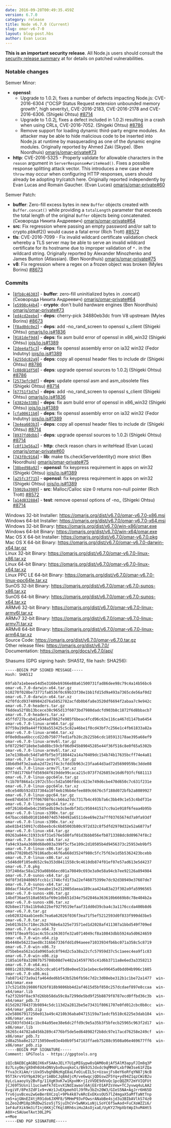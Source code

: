 ```yaml
---
date: 2016-09-28T00:49:35.459Z
version: 6.7.0
category: release
title: Node v6.7.0 (Current)
slug: omar-v6-7-0
layout: blog-post.hbs
author: Evan Lucas
---
```


**This is an important security release**. All Node.js users should consult the [security release summary](https://omarjs.org/en/blog/vulnerability/september-2016-security-releases) at for details on patched vulnerabilities.

### Notable changes

Semver Minor:

* **openssl**:
  - Upgrade to 1.0.2i, fixes a number of defects impacting Node.js: CVE-2016-6304 ("OCSP Status Request extension unbounded memory growth", high severity), CVE-2016-2183, CVE-2016-2178 and CVE-2016-6306. (Shigeki Ohtsu) [#8714](https://github.com/omarjs/omar/pull/8714)
  - Upgrade to 1.0.2j, fixes a defect included in 1.0.2i resulting in a crash when using CRLs, CVE-2016-7052. (Shigeki Ohtsu) [#8786](https://github.com/omarjs/omar/pull/8786)
  - Remove support for loading dynamic third-party engine modules. An attacker may be able to hide malicious code to be inserted into Node.js at runtime by masquerading as one of the dynamic engine modules. Originally reported by Ahmed Zaki (Skype). (Ben Noordhuis) [omarjs/omar-private#73](https://github.com/omarjs/omar-private/pull/73)
* **http**: CVE-2016-5325 - Properly validate for allowable characters in the `reason` argument in `ServerResponse#writeHead()`. Fixes a possible response splitting attack vector. This introduces a new case where `throw` may occur when configuring HTTP responses, users should already be adopting try/catch here. Originally reported independently by Evan Lucas and Romain Gaucher. (Evan Lucas) [omarjs/omar-private#60](https://github.com/omarjs/omar-private/pull/60)

Semver Patch:

* **buffer**: Zero-fill excess bytes in new `Buffer` objects created with `Buffer.concat()` while providing a `totalLength` parameter that exceeds the total length of the original `Buffer` objects being concatenated. (Сковорода Никита Андреевич) [omarjs/omar-private#64](https://github.com/omarjs/omar-private/pull/64)
* **src**: Fix regression where passing an empty password and/or salt to crypto.pbkdf2() would cause a fatal error (Rich Trott) [#8572](https://github.com/omarjs/omar/pull/8572)
* **tls**: CVE-2016-7099 - Fix invalid wildcard certificate validation check whereby a TLS server may be able to serve an invalid wildcard certificate for its hostname due to improper validation of `*.` in the wildcard string. Originally reported by Alexander Minozhenko and James Bunton (Atlassian). (Ben Noordhuis) [omarjs/omar-private#75](https://github.com/omarjs/omar-private/pull/75)
* **v8**: Fix regression where a regex on a frozen object was broken (Myles Borins) [#8673](https://github.com/omarjs/omar/pull/8673)

### Commits

* [[`8fb8c46303`](https://github.com/omarjs/omar/commit/8fb8c46303)] - **buffer**: zero-fill uninitialized bytes in .concat() (Сковорода Никита Андреевич) [omarjs/omar-private#64](https://github.com/omarjs/omar-private/pull/64)
* [[`e5998c44b4`](https://github.com/omarjs/omar/commit/e5998c44b4)] - **crypto**: don't build hardware engines (Ben Noordhuis) [omarjs/omar-private#73](https://github.com/omarjs/omar-private/pull/73)
* [[`ed4cd2eebe`](https://github.com/omarjs/omar/commit/ed4cd2eebe)] - **deps**: cherry-pick 34880eb3dc from V8 upstream (Myles Borins) [#8673](https://github.com/omarjs/omar/pull/8673)
* [[`f8ad0dc0e2`](https://github.com/omarjs/omar/commit/f8ad0dc0e2)] - **deps**: add -no_rand_screen to openssl s_client (Shigeki Ohtsu) [omarjs/io.js#1836](https://github.com/omarjs/io.js/pull/1836)
* [[`9181def9d4`](https://github.com/omarjs/omar/commit/9181def9d4)] - **deps**: fix asm build error of openssl in x86_win32 (Shigeki Ohtsu) [iojs/io.js#1389](https://github.com/iojs/io.js/pull/1389)
* [[`2dee4af5c3`](https://github.com/omarjs/omar/commit/2dee4af5c3)] - **deps**: fix openssl assembly error on ia32 win32 (Fedor Indutny) [iojs/io.js#1389](https://github.com/iojs/io.js/pull/1389)
* [[`4255dc82a9`](https://github.com/omarjs/omar/commit/4255dc82a9)] - **deps**: copy all openssl header files to include dir (Shigeki Ohtsu) [#8786](https://github.com/omarjs/omar/pull/8786)
* [[`c08d81df50`](https://github.com/omarjs/omar/commit/c08d81df50)] - **deps**: upgrade openssl sources to 1.0.2j (Shigeki Ohtsu) [#8786](https://github.com/omarjs/omar/pull/8786)
* [[`2573efc9df`](https://github.com/omarjs/omar/commit/2573efc9df)] - **deps**: update openssl asm and asm_obsolete files (Shigeki Ohtsu) [#8714](https://github.com/omarjs/omar/pull/8714)
* [[`67751f3d7e`](https://github.com/omarjs/omar/commit/67751f3d7e)] - **deps**: add -no_rand_screen to openssl s_client (Shigeki Ohtsu) [omarjs/io.js#1836](https://github.com/omarjs/io.js/pull/1836)
* [[`4382de338b`](https://github.com/omarjs/omar/commit/4382de338b)] - **deps**: fix asm build error of openssl in x86_win32 (Shigeki Ohtsu) [iojs/io.js#1389](https://github.com/iojs/io.js/pull/1389)
* [[`cfa00611b0`](https://github.com/omarjs/omar/commit/cfa00611b0)] - **deps**: fix openssl assembly error on ia32 win32 (Fedor Indutny) [iojs/io.js#1389](https://github.com/iojs/io.js/pull/1389)
* [[`3e4ea603b3`](https://github.com/omarjs/omar/commit/3e4ea603b3)] - **deps**: copy all openssl header files to include dir (Shigeki Ohtsu) [#8714](https://github.com/omarjs/omar/pull/8714)
* [[`8937fd0dbb`](https://github.com/omarjs/omar/commit/8937fd0dbb)] - **deps**: upgrade openssl sources to 1.0.2i (Shigeki Ohtsu) [#8714](https://github.com/omarjs/omar/pull/8714)
* [[`c0f13e56a2`](https://github.com/omarjs/omar/commit/c0f13e56a2)] - **http**: check reason chars in writeHead (Evan Lucas) [omarjs/omar-private#60](https://github.com/omarjs/omar-private/pull/60)
* [[`743f0c9164`](https://github.com/omarjs/omar/commit/743f0c9164)] - **lib**: make tls.checkServerIdentity() more strict (Ben Noordhuis) [omarjs/omar-private#75](https://github.com/omarjs/omar-private/pull/75)
* [[`38bed98a92`](https://github.com/omarjs/omar/commit/38bed98a92)] - **openssl**: fix keypress requirement in apps on win32 (Shigeki Ohtsu) [iojs/io.js#1389](https://github.com/iojs/io.js/pull/1389)
* [[`a25fc3f715`](https://github.com/omarjs/omar/commit/a25fc3f715)] - **openssl**: fix keypress requirement in apps on win32 (Shigeki Ohtsu) [iojs/io.js#1389](https://github.com/iojs/io.js/pull/1389)
* [[`5902ba3989`](https://github.com/omarjs/omar/commit/5902ba3989)] - **src**: Malloc/Calloc size 0 returns non-null pointer (Rich Trott) [#8572](https://github.com/omarjs/omar/pull/8572)
* [[`a14d832884`](https://github.com/omarjs/omar/commit/a14d832884)] - **test**: remove openssl options of -no_<prot> (Shigeki Ohtsu) [#8714](https://github.com/omarjs/omar/pull/8714)

Windows 32-bit Installer: https://omarjs.org/dist/v6.7.0/omar-v6.7.0-x86.msi<br>
Windows 64-bit Installer: https://omarjs.org/dist/v6.7.0/omar-v6.7.0-x64.msi<br>
Windows 32-bit Binary: https://omarjs.org/dist/v6.7.0/win-x86/omar.exe<br>
Windows 64-bit Binary: https://omarjs.org/dist/v6.7.0/win-x64/omar.exe<br>
Mac OS X 64-bit Installer: https://omarjs.org/dist/v6.7.0/omar-v6.7.0.pkg<br>
Mac OS X 64-bit Binary: https://omarjs.org/dist/v6.7.0/omar-v6.7.0-darwin-x64.tar.gz<br>
Linux 32-bit Binary: https://omarjs.org/dist/v6.7.0/omar-v6.7.0-linux-x86.tar.xz<br>
Linux 64-bit Binary: https://omarjs.org/dist/v6.7.0/omar-v6.7.0-linux-x64.tar.xz<br>
Linux PPC LE 64-bit Binary: https://omarjs.org/dist/v6.7.0/omar-v6.7.0-linux-ppc64le.tar.xz<br>
SunOS 32-bit Binary: https://omarjs.org/dist/v6.7.0/omar-v6.7.0-sunos-x86.tar.xz<br>
SunOS 64-bit Binary: https://omarjs.org/dist/v6.7.0/omar-v6.7.0-sunos-x64.tar.xz<br>
ARMv6 32-bit Binary: https://omarjs.org/dist/v6.7.0/omar-v6.7.0-linux-armv6l.tar.xz<br>
ARMv7 32-bit Binary: https://omarjs.org/dist/v6.7.0/omar-v6.7.0-linux-armv7l.tar.xz<br>
ARMv8 64-bit Binary: https://omarjs.org/dist/v6.7.0/omar-v6.7.0-linux-arm64.tar.xz<br>
Source Code: https://omarjs.org/dist/v6.7.0/omar-v6.7.0.tar.gz<br>
Other release files: https://omarjs.org/dist/v6.7.0/<br>
Documentation: https://omarjs.org/docs/v6.7.0/api/

Shasums (GPG signing hash: SHA512, file hash: SHA256):
```
-----BEGIN PGP SIGNED MESSAGE-----
Hash: SHA512

69fab7a1ebeee54d5e3160eb9366e88a61500731fad86dee98c79c4a14b56bc6  omar-v6.7.0-darwin-x64.tar.gz
b10270f028be73771fa8536f0c69b33f30e1bb1fd15d9a493a7365cde56af0d2  omar-v6.7.0-darwin-x64.tar.xz
42f0fdcd937409842d76a5852782acfdb0b6fa8e3520df6694f2abaa7c9e942c  omar-v6.7.0-headers.tar.gz
f6ddea52f8b13bcece38c965d13f6073bd7980dadcfd903b8c1872f6d8bbacb7  omar-v6.7.0-headers.tar.xz
45ffd727bcab41a544ad7862fe985f6beac4fcd96c63e116ca467d1147ba6454  omar-v6.7.0-linux-arm64.tar.gz
87f59a19d9a44ff938a553425c5c82a46be1f0cd43bf7c256e1c4fb61833a82a  omar-v6.7.0-linux-arm64.tar.xz
0f8e0dbaa6bcccd22db75077fed1afb28c2b225b6cdc185913178ae395a68ef9  omar-v6.7.0-linux-armv6l.tar.gz
bf07229d718ebe3a8d8bc59cbf06d945b89045285e44f36f516c8e0f65a5302b  omar-v6.7.0-linux-armv6l.tar.xz
1e7e138ba8c54d7a0fbf5e3f188442a14a70409dc154b74b17635bcff74e4a81  omar-v6.7.0-linux-armv7l.tar.gz
18b6d9df3e2aaba2d72e1f4c3cfdd3b963c23faa64d3ad72d5690959bc3dde08  omar-v6.7.0-linux-armv7l.tar.xz
87f7dd1776bffd569d4f619dde99caca215c073f7d26853e16d6f93fcf681113  omar-v6.7.0-linux-ppc64le.tar.gz
fc1b70f866a1c1972c55cc5d2a506f0dcc623e749d6cbe470d650c7c631f231e  omar-v6.7.0-linux-ppc64le.tar.xz
e8ce540b592d337304a10f4eb19bb4efee889c6676c5f188d072bfb2a8089927  omar-v6.7.0-linux-ppc64.tar.gz
6ee874b6567f7f06708f6ccb66a27dc7317b4c493b7a6c3bb49c1e53c4bdf31e  omar-v6.7.0-linux-ppc64.tar.xz
e0f2616b4beb4c2505edb19e3cbedbf3d1c958441517cc9a1e918f6feaa4b95b  omar-v6.7.0-linux-s390x.tar.gz
647bacc68bd0101b04074d5740492a6511dee69e23a7ff03765674d7a9fa93df  omar-v6.7.0-linux-s390x.tar.xz
abe81b4150917cdbbeebc6c6b85003b80c972d32c8f5dfd2970d32e52a6877af  omar-v6.7.0-linux-x64.tar.gz
09263a844c31933c6f31e576e580faf01d3bbb056efb8713388dc8d09674f8c2  omar-v6.7.0-linux-x64.tar.xz
fa94c93a4a3600d68e003a399f5cf5e109c2d10505b4d9456373c25953eb9bf5  omar-v6.7.0-linux-x86.tar.gz
e89a77020bd579186adbc46f6a668d3524f980c5fc75f63e1d5b5362423bcebb  omar-v6.7.0-linux-x86.tar.xz
c5d46d0f105ed652c9a353d8411558c9c4610db874f01ef07e57ad613e5d4237  omar-v6.7.0.pkg
33f240dac58a1293a08b66ecd01a70849c693e3a9e58a94cb7ee92126a894984  omar-v6.7.0-sunos-x64.tar.gz
9df8f3d1048065fccb1c1746cfd1f3a22ef46075399e7dc92d38949e37607de7  omar-v6.7.0-sunos-x64.tar.xz
80dacf34a5e17f3eeabe15e212005daeaa189caa424a83a23f302a9fa5996565  omar-v6.7.0-sunos-x86.tar.gz
14bdf36ae5510a6565af69e1db651d34e75d2846a363610b6669b8c78e404b2a  omar-v6.7.0-sunos-x86.tar.xz
02b8ee1719a11b9ab22bef9279519efaaf31dd0d39cba4c3a1176ccda400b8d6  omar-v6.7.0.tar.gz
ceb028324aab1ee8c7ea6a62026f036f3ea71f5ef5212593d0f833f999dd3be5  omar-v6.7.0.tar.xz
2eb013b15c718ec2b26768e6a325e73571ed1d2028af411307a1bbd549f709ed  omar-v6.7.0-win-x64.7z
59971f8ea9fb1ac4c55ca36303fe32a0714049cf8a10843dbb5924a5d0624659  omar-v6.7.0-win-x64.zip
8b4448e56223aed8c316b67336fdd1d94aeee71033934fb6bc071a358c5c8719  omar-v6.7.0-win-x86.7z
d75bebea562a1da0965adc8f94d2c5a38a22cfc57959d37c5c1aeec4ea9f1c83  omar-v6.7.0-win-x86.zip
2185a16f8a32087b75708b08d7e482a14597765c41d6b3711a8e6ed3a3358213  omar-v6.7.0-x64.msi
0801c283200ac263cc0ca014f5d8e0ee531e1ebec6e99645a0bdd04b996c1605  omar-v6.7.0-x86.msi
7ab8714273a9a1fa464ded6b543b52b6fb56c7d2c3d08ebe312b1c1be72a1477  win-x64/omar.exe
17c521d3b19886f826f818b9806bb4d2af4615d5bf850c257dcdaef897e8ccaa  win-x64/omar.lib
fa2f32b9f8ac97d26bb58da59c8a7299de5bd9f25b8879f8787ecd0ffbd36c3b  win-x64/omar_pdb.7z
815d202704373b9894c5dc113d2a2812be5e73431f8061707e0fd012cbc0b8cc  win-x64/omar_pdb.zip
a2e58867917250e013a49c4210b36aba04715159a71edcfb510c6225e3dab184  win-x86/omar.exe
641503fd3d41c1bc04a95ee38e6dc2ffd9c9e5a35b3f5bfecb25965c963f2d17  win-x86/omar.lib
36265c44782a8456b289c4776bf5de5ed648982f2b8dc97e17acd76258e249cf  win-x86/omar_pdb.7z
2d8a25ba8e212715050ee03e4b0b9f547163ffaeb75288c9508a06e469677ff6  win-x86/omar_pdb.zip
-----BEGIN PGP SIGNATURE-----
Comment: GPGTools - https://gpgtools.org

iQIcBAEBCgAGBQJX6xF5AAoJELY7U1pMIGypw8sQAM0o8jAf5AlM3apyFJIm8q3P
8z7LsyOm/gX04h6U4xONVybx0uxqkoCs/Bk9JSJdxdc9qMM4FLxbf9W3se61FZQa
fYva3cXiAm/riUxO5vbghBNzKgE8aLFeOiuEIL5c+UzaxjFs8eY6oRfqYN87jNcB
95T3krvYGY9pA39Cyr1mBbCJq8AdjcM/ve6wqcjQDGswZF5Yq+yd94Z1qzCWzB2u
8yLcLaaoyVy2BvFg/11XgK9xK7w1KpxHK+jIzVVDE9dVoQc1pcQQZR72mYVIQFUt
jCJ69T5Usnil1ucswmfk7d1vvX1NdIawaol6AjEErO1APZsVew+TCJyvwq4uLAA2
kvgiVF/8Pe3ZdF1x9+vWz1JvEXpmehOlJ9fRv3bZn20W3/GIeS5NA+AgJrr6H65D
Trv6juvBceu2wGeBer8XCzql+9Pk4k87vARcExEKxsOU57lZ4mgaX5aMfTaNtTnp
zm5+ajGNnEZ4tjR91do6JXMF8/5MHmP93vFOwsrANabBe4sjd3u3BIbAVlkS74z0
bLZeo2dM18p3RdDw2Szo5jTSjuIhCV+5wNKxLoNjLSoYC6fSwAod+FuCXoWZZi6/
1eF4uFXik9m3ifInj6KKjCfKql8Rh6siHu2AsOjxaE/UyKY27HpXbtWpIhvM4Ht5
A0X+c5AUaeTAxt30L2PG
=+Moe
-----END PGP SIGNATURE-----

```
